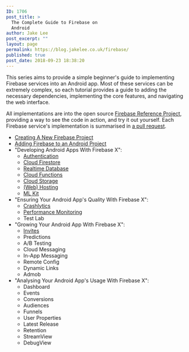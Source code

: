 ```yaml
---
ID: 1706
post_title: >
  The Complete Guide to Firebase on
  Android
author: Jake Lee
post_excerpt: ""
layout: page
permalink: https://blog.jakelee.co.uk/firebase/
published: true
post_date: 2018-09-23 18:38:20
---
```

This series aims to provide a simple beginner's guide to implementing Firebase services into an Android app. Most of these services can be extremely complex, so each tutorial provides a guide to adding the necessary dependencies, implementing the core features, and navigating the web interface.

All implementations are into the open source <a href="https://github.com/JakeSteam/FirebaseReference" target="_blank" rel="noopener">Firebase Reference Project</a>, providing a way to see the code in action, and try it out yourself. Each Firebase service's implementation is summarised in <a href="https://github.com/JakeSteam/FirebaseReference/issues?q=is%3Aclosed+author%3AJakeSteam" target="_blank" rel="noopener">a pull request</a>.
<ul>
 	<li><a href="https://blog.jakelee.co.uk/creating-a-new-firebase-project/">Creating A New Firebase Project</a></li>
 	<li><a href="https://blog.jakelee.co.uk/adding-firebase-to-an-android-project/">Adding Firebase to an Android Project</a></li>
 	<li>"Developing Android Apps With Firebase X":
<ul>
 	<li><a href="https://blog.jakelee.co.uk/developing-android-apps-with-firebase-authentication/">Authentication</a></li>
 	<li><a href="https://blog.jakelee.co.uk/developing-android-apps-with-firebase-cloud-firestore/">Cloud Firestore</a></li>
 	<li><a href="https://blog.jakelee.co.uk/developing-android-apps-with-firebase-realtime-database/">Realtime Database</a></li>
 	<li><a style="transition-property: all;" href="https://blog.jakelee.co.uk/developing-android-apps-with-firebase-cloud-functions/">Cloud Functions</a></li>
 	<li><a href="https://blog.jakelee.co.uk/developing-android-apps-with-firebase-cloud-storage/">Cloud Storage</a></li>
 	<li><a href="https://blog.jakelee.co.uk/developing-web-apps-with-firebase-hosting/">(Web) Hosting</a></li>
 	<li><a href="https://blog.jakelee.co.uk/developing-android-apps-with-firebase-ml-kit/">ML Kit</a></li>
</ul>
</li>
 	<li>"Ensuring Your Android App's Quality With Firebase X":
<ul>
 	<li><a href="https://blog.jakelee.co.uk/ensuring-your-android-apps-quality-with-firebase-crashlytics/">Crashlytics</a></li>
 	<li><a href="https://blog.jakelee.co.uk/ensuring-your-android-apps-quality-with-firebase-performance-monitoring/">Performance Monitoring</a></li>
 	<li>Test Lab</li>
</ul>
</li>
 	<li>"Growing Your Android App With Firebase X":
<ul>
 	<li><a href="https://blog.jakelee.co.uk/growing-your-android-app-with-firebase-invites/">Invites</a></li>
 	<li>Predictions</li>
 	<li>A/B Testing</li>
 	<li>Cloud Messaging</li>
 	<li>In-App Messaging</li>
 	<li>Remote Config</li>
 	<li>Dynamic Links</li>
 	<li>Admob</li>
</ul>
</li>
 	<li>"Analysing Your Android App's Usage With Firebase X":
<ul>
 	<li>Dashboard</li>
 	<li>Events</li>
 	<li>Conversions</li>
 	<li>Audiences</li>
 	<li>Funnels</li>
 	<li>User Properties</li>
 	<li>Latest Release</li>
 	<li>Retention</li>
 	<li>StreamView</li>
 	<li>DebugView</li>
</ul>
</li>
</ul>